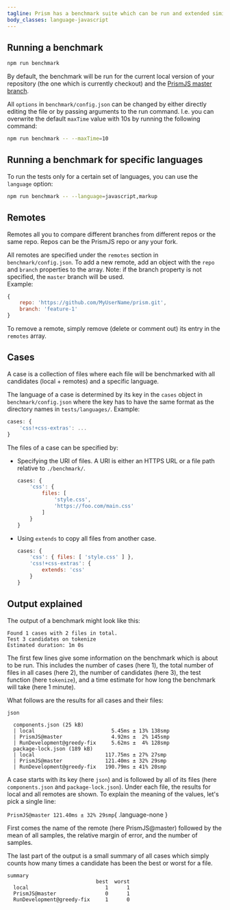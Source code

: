 ```yaml
---
tagline: Prism has a benchmark suite which can be run and extended similar to the test suite.
body_classes: language-javascript
---
```


<section>

# Running a benchmark

```bash
npm run benchmark
```

By default, the benchmark will be run for the current local version of your repository (the one which is currently checkout) and the [PrismJS master branch](https://github.com/PrismJS/prism/tree/master). <!-- TODO: Update to [PrismJS main branch](https://github.com/PrismJS/prism/tree/main when v2 is out -->

All `options` in `benchmark/config.json` can be changed by either directly editing the file or by passing arguments to the run command. I.e. you can overwrite the default `maxTime` value with 10s by running the following command:

```bash
npm run benchmark -- --maxTime=10
```

## Running a benchmark for specific languages

To run the tests only for a certain set of languages, you can use the `language` option:

```bash
npm run benchmark -- --language=javascript,markup
```
</section>

<section>

# Remotes

Remotes all you to compare different branches from different repos or the same repo. Repos can be the PrismJS repo or any your fork.

All remotes are specified under the `remotes` section in `benchmark/config.json`. To add a new remote, add an object with the `repo` and `branch` properties to the array. Note: if the branch property is not specified, the `master` branch will be used.  
Example:

```javascript
{
	repo: 'https://github.com/MyUserName/prism.git',
	branch: 'feature-1'
}
```

To remove a remote, simply remove (delete or comment out) its entry in the `remotes` array.
</section>

<section>

# Cases

A case is a collection of files where each file will be benchmarked with all candidates (local + remotes) and a specific language.

The language of a case is determined by its key in the `cases` object in `benchmark/config.json` where the key has to have the same format as the directory names in `tests/languages/`. Example:

```javascript
cases: {
	'css!+css-extras': ...
}
```

The files of a case can be specified by:

- Specifying the URI of files. A URI is either an HTTPS URL or a file path relative to `./benchmark/`.
    
    ```javascript
    cases: {
    	'css': {
    		files: [
    			'style.css',
    			'https://foo.com/main.css'
    		]
    	}
    }
    ```
    
- Using `extends` to copy all files from another case.
    
    ```javascript
    cases: {
    	'css': { files: [ 'style.css' ] },
    	'css!+css-extras': {
    		extends: 'css'
    	}
    }
    ```
</section>

<section>

# Output explained

The output of a benchmark might look like this:

```none
Found 1 cases with 2 files in total.
Test 3 candidates on tokenize
Estimated duration: 1m 0s
```

The first few lines give some information on the benchmark which is about to be run. This includes the number of cases (here 1), the total number of files in all cases (here 2), the number of candidates (here 3), the test function (here `tokenize`), and a time estimate for how long the benchmark will take (here 1 minute).

What follows are the results for all cases and their files:

```none
json

  components.json (25 kB)
  | local                         5.45ms ± 13% 138smp
  | PrismJS@master                4.92ms ±  2% 145smp
  | RunDevelopment@greedy-fix     5.62ms ±  4% 128smp
  package-lock.json (189 kB)
  | local                       117.75ms ± 27% 27smp
  | PrismJS@master              121.40ms ± 32% 29smp
  | RunDevelopment@greedy-fix   190.79ms ± 41% 20smp
```

A case starts with its key (here `json`) and is followed by all of its files (here `components.json` and `package-lock.json`). Under each file, the results for local and all remotes are shown. To explain the meaning of the values, let's pick a single line:

`PrismJS@master 121.40ms ± 32% 29smp`{ .language-none }

First comes the name of the remote (here PrismJS@master) followed by the mean of all samples, the relative margin of error, and the number of samples.

The last part of the output is a small summary of all cases which simply counts how many times a candidate has been the best or worst for a file.

```none
summary
                             best  worst
  local                         1      1
  PrismJS@master                0      1
  RunDevelopment@greedy-fix     1      0
```
</section>
